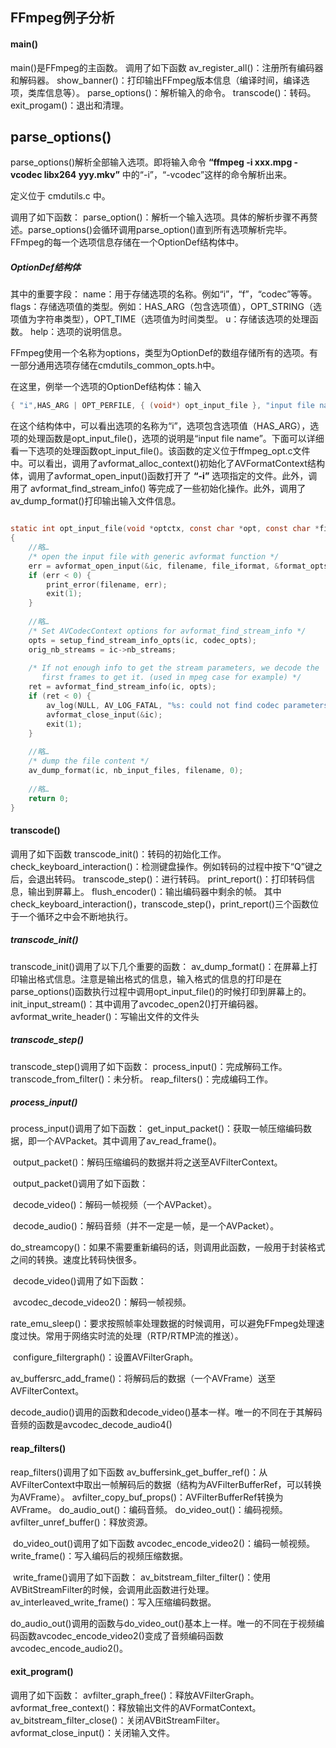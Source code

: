 ## FFmpeg例子分析

#### main()

main()是FFmpeg的主函数。
调用了如下函数
av_register_all()：注册所有编码器和解码器。
show_banner()：打印输出FFmpeg版本信息（编译时间，编译选项，类库信息等）。
parse_options()：解析输入的命令。
transcode()：转码。
exit_progam()：退出和清理。

## parse_options()

parse_options()解析全部输入选项。即将输入命令 **“ffmpeg -i xxx.mpg -vcodec libx264 yyy.mkv”** 中的“-i”，“-vcodec”这样的命令解析出来。

定义位于 cmdutils.c 中。

调用了如下函数：
	parse_option()：解析一个输入选项。具体的解析步骤不再赘述。parse_options()会循环调用parse_option()直到所有选项解析完毕。FFmpeg的每一个选项信息存储在一个OptionDef结构体中。

##### OptionDef结构体

其中的重要字段：
	name：用于存储选项的名称。例如“i”，“f”，“codec”等等。
	flags：存储选项值的类型。例如：HAS_ARG（包含选项值），OPT_STRING（选项值为字符串类型），OPT_TIME（选项值为时间类型。
	u：存储该选项的处理函数。
	help：选项的说明信息。

FFmpeg使用一个名称为options，类型为OptionDef的数组存储所有的选项。有一部分通用选项存储在cmdutils_common_opts.h中。

在这里，例举一个选项的OptionDef结构体：输入

```c
{ "i",HAS_ARG | OPT_PERFILE, { (void*) opt_input_file }, "input file name", "filename" }
```

在这个结构体中，可以看出选项的名称为“i”，选项包含选项值（HAS_ARG），选项的处理函数是opt_input_file()，选项的说明是“input file name”。下面可以详细看一下选项的处理函数opt_input_file()。该函数的定义位于ffmpeg_opt.c文件中。可以看出，调用了avformat_alloc_context()初始化了AVFormatContext结构体，调用了avformat_open_input()函数打开了 **“-i”** 选项指定的文件。此外，调用了 avformat_find_stream_info() 等完成了一些初始化操作。此外，调用了av_dump_format()打印输出输入文件信息。

```c

static int opt_input_file(void *optctx, const char *opt, const char *filename)
{
    //略…
    /* open the input file with generic avformat function */
    err = avformat_open_input(&ic, filename, file_iformat, &format_opts);
    if (err < 0) {
        print_error(filename, err);
        exit(1);
    }
   
    //略…
    /* Set AVCodecContext options for avformat_find_stream_info */
    opts = setup_find_stream_info_opts(ic, codec_opts);
    orig_nb_streams = ic->nb_streams;
 
    /* If not enough info to get the stream parameters, we decode the
       first frames to get it. (used in mpeg case for example) */
    ret = avformat_find_stream_info(ic, opts);
    if (ret < 0) {
        av_log(NULL, AV_LOG_FATAL, "%s: could not find codec parameters\n", filename);
        avformat_close_input(&ic);
        exit(1);
    }
   
    //略…
    /* dump the file content */
    av_dump_format(ic, nb_input_files, filename, 0);
   
    //略…
    return 0;
}
```

#### transcode()

调用了如下函数
	transcode_init()：转码的初始化工作。
	check_keyboard_interaction()：检测键盘操作。例如转码的过程中按下“Q”键之后，会退出转码。
	transcode_step()：进行转码。
	print_report()：打印转码信息，输出到屏幕上。
	flush_encoder()：输出编码器中剩余的帧。
其中check_keyboard_interaction()，transcode_step()，print_report()三个函数位于一个循环之中会不断地执行。

##### transcode_init()

transcode_init()调用了以下几个重要的函数：
	av_dump_format()：在屏幕上打印输出格式信息。注意是输出格式的信息，输入格式的信息的打印是在parse_options()函数执行过程中调用opt_input_file()的时候打印到屏幕上的。
	init_input_stream()：其中调用了avcodec_open2()打开编码器。
	avformat_write_header()：写输出文件的文件头

##### transcode_step()

transcode_step()调用了如下函数：
	process_input()：完成解码工作。
	transcode_from_filter()：未分析。
	reap_filters()：完成编码工作。

##### process_input()

process_input()调用了如下函数：
	get_input_packet()：获取一帧压缩编码数据，即一个AVPacket。其中调用了av_read_frame()。

​	output_packet()：解码压缩编码的数据并将之送至AVFilterContext。 

​	output_packet()调用了如下函数：

​		decode_video()：解码一帧视频（一个AVPacket）。

​		decode_audio()：解码音频（并不一定是一帧，是一个AVPacket）。

​		do_streamcopy()：如果不需要重新编码的话，则调用此函数，一般用于封装格式之间的转换。速度比转码快很多。

​		 decode_video()调用了如下函数：

​				avcodec_decode_video2()：解码一帧视频。

​				rate_emu_sleep()：要求按照帧率处理数据的时候调用，可以避免FFmpeg处理速度过快。常用于网络实时流的处理（RTP/RTMP流的推送）。

​				configure_filtergraph()：设置AVFilterGraph。

​				av_buffersrc_add_frame()：将解码后的数据（一个AVFrame）送至AVFilterContext。 

​		decode_audio()调用的函数和decode_video()基本一样。唯一的不同在于其解码音频的函数是avcodec_decode_audio4() 

#### reap_filters()

reap_filters()调用了如下函数
	av_buffersink_get_buffer_ref()：从AVFilterContext中取出一帧解码后的数据（结构为AVFilterBufferRef，可以转换为AVFrame）。
	avfilter_copy_buf_props()：AVFilterBufferRef转换为AVFrame。
	do_audio_out()：编码音频。
	do_video_out()：编码视频。
	avfilter_unref_buffer()：释放资源。

​	do_video_out()调用了如下函数
​		avcodec_encode_video2()：编码一帧视频。
​		write_frame()：写入编码后的视频压缩数据。

​		write_frame()调用了如下函数：
​			av_bitstream_filter_filter()：使用AVBitStreamFilter的时候，会调用此函数进行处理。
​			av_interleaved_write_frame()：写入压缩编码数据。

​	do_audio_out()调用的函数与do_video_out()基本上一样。唯一的不同在于视频编码函数avcodec_encode_video2()变成了音频编码函数avcodec_encode_audio2()。

#### exit_program()

调用了如下函数：
	avfilter_graph_free()：释放AVFilterGraph。
	avformat_free_context()：释放输出文件的AVFormatContext。
	av_bitstream_filter_close()：关闭AVBitStreamFilter。
	avformat_close_input()：关闭输入文件。